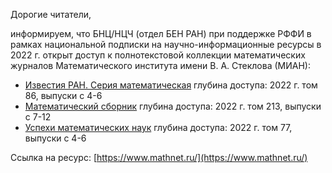 Дорогие читатели,

информируем, что БНЦ/НЦЧ (отдел БЕН РАН) при поддержке РФФИ в рамках национальной подписки на научно-информационные ресурсы в 2022 г. открыт доступ к полнотекстовой коллекции
математических журналов Математического института имени В. А. Стеклова (МИАН):

* [Известия РАН. Серия математическая](https://www.mathnet.ru/php/journal.phtml?jrnid=im&option_lang=rus) глубина доступа: 2022 г. том 86, выпуски с 4-6
* [Математический сборник](https://www.mathnet.ru/php/journal.phtml?jrnid=sm&option_lang=rus) глубина доступа: 2022 г. том 213, выпуски с 7-12
* [Успехи математических наук](https://www.mathnet.ru/php/journal.phtml?jrnid=rm&option_lang=rus) глубина доступа: 2022 г. том 77, выпуски с 4-6

Ссылка на ресурс: [https://www.mathnet.ru/](https://www.mathnet.ru/)

